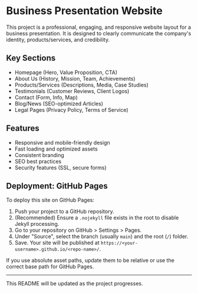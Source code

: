 # Business Presentation Website

This project is a professional, engaging, and responsive website layout for a business presentation. It is designed to clearly communicate the company's identity, products/services, and credibility.

## Key Sections
- Homepage (Hero, Value Proposition, CTA)
- About Us (History, Mission, Team, Achievements)
- Products/Services (Descriptions, Media, Case Studies)
- Testimonials (Customer Reviews, Client Logos)
- Contact (Form, Info, Map)
- Blog/News (SEO-optimized Articles)
- Legal Pages (Privacy Policy, Terms of Service)

## Features
- Responsive and mobile-friendly design
- Fast loading and optimized assets
- Consistent branding
- SEO best practices
- Security features (SSL, secure forms)

## Deployment: GitHub Pages

To deploy this site on GitHub Pages:

1. Push your project to a GitHub repository.
2. (Recommended) Ensure a `.nojekyll` file exists in the root to disable Jekyll processing.
3. Go to your repository on GitHub > Settings > Pages.
4. Under "Source", select the branch (usually `main`) and the root (`/`) folder.
5. Save. Your site will be published at `https://<your-username>.github.io/<repo-name>/`.

If you use absolute asset paths, update them to be relative or use the correct base path for GitHub Pages.

---

This README will be updated as the project progresses. 
